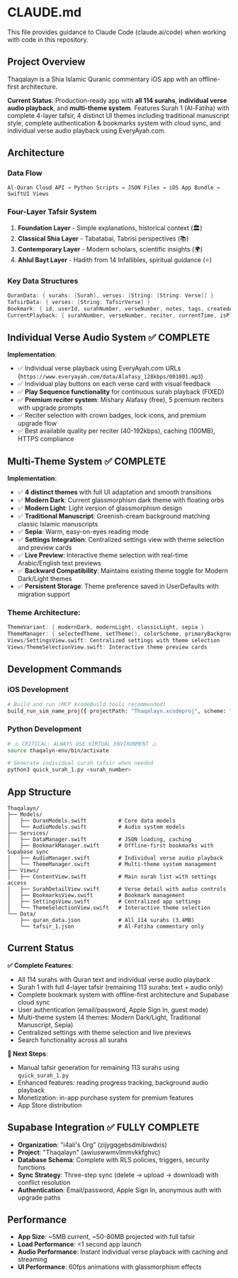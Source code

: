 # CLAUDE.md

This file provides guidance to Claude Code (claude.ai/code) when working with code in this repository.

## Project Overview

Thaqalayn is a Shia Islamic Quranic commentary iOS app with an offline-first architecture.

**Current Status**: Production-ready app with **all 114 surahs**, **individual verse audio playback**, and **multi-theme system**. Features Surah 1 (Al-Fatiha) with complete 4-layer tafsir, 4 distinct UI themes including traditional manuscript style, complete authentication & bookmarks system with cloud sync, and individual verse audio playback using EveryAyah.com.

## Architecture

### Data Flow
```
Al-Quran Cloud API → Python Scripts → JSON Files → iOS App Bundle → SwiftUI Views
```

### Four-Layer Tafsir System
1. **Foundation Layer** - Simple explanations, historical context (🏛️)
2. **Classical Shia Layer** - Tabatabai, Tabrisi perspectives (📚)
3. **Contemporary Layer** - Modern scholars, scientific insights (🌍)
4. **Ahlul Bayt Layer** - Hadith from 14 Infallibles, spiritual guidance (⭐)

### Key Data Structures
```swift
QuranData: { surahs: [Surah], verses: [String: [String: Verse]] }
TafsirData: { verses: [String: TafsirVerse] }
Bookmark: { id, userId, surahNumber, verseNumber, notes, tags, createdAt, syncStatus }
CurrentPlayback: { surahNumber, verseNumber, reciter, currentTime, isPlaying }
```

## Individual Verse Audio System ✅ COMPLETE

**Implementation**:
- ✅ Individual verse playback using EveryAyah.com URLs (`https://www.everyayah.com/data/Alafasy_128kbps/001001.mp3`)
- ✅ Individual play buttons on each verse card with visual feedback  
- ✅ **Play Sequence functionality** for continuous surah playback (FIXED)
- ✅ **Premium reciter system**: Mishary Alafasy (free), 5 premium reciters with upgrade prompts
- ✅ Reciter selection with crown badges, lock icons, and premium upgrade flow
- ✅ Best available quality per reciter (40-192kbps), caching (100MB), HTTPS compliance

## Multi-Theme System ✅ COMPLETE

**Implementation**:
- ✅ **4 distinct themes** with full UI adaptation and smooth transitions
- ✅ **Modern Dark**: Current glassmorphism dark theme with floating orbs
- ✅ **Modern Light**: Light version of glassmorphism design 
- ✅ **Traditional Manuscript**: Greenish-cream background matching classic Islamic manuscripts
- ✅ **Sepia**: Warm, easy-on-eyes reading mode
- ✅ **Settings Integration**: Centralized settings view with theme selection and preview cards
- ✅ **Live Preview**: Interactive theme selection with real-time Arabic/English text previews
- ✅ **Backward Compatibility**: Maintains existing theme toggle for Modern Dark/Light themes
- ✅ **Persistent Storage**: Theme preference saved in UserDefaults with migration support

### Theme Architecture:
```swift
ThemeVariant: { modernDark, modernLight, classicLight, sepia }
ThemeManager: { selectedTheme, setTheme(), colorScheme, primaryBackground, etc. }
Views/SettingsView.swift: Centralized settings with theme selection
Views/ThemeSelectionView.swift: Interactive theme preview cards
```

## Development Commands

### iOS Development
```bash
# Build and run (MCP XcodeBuild tools recommended)
build_run_sim_name_proj({ projectPath: "Thaqalayn.xcodeproj", scheme: "Thaqalayn", simulatorName: "iPhone 16" })
```

### Python Development
```bash
# ⚠️ CRITICAL: ALWAYS USE VIRTUAL ENVIRONMENT ⚠️
source thaqalyn-env/bin/activate

# Generate individual surah tafsir when needed
python3 quick_surah_1.py <surah_number>
```

## App Structure

```
Thaqalayn/
├── Models/
│   ├── QuranModels.swift          # Core data models
│   └── AudioModels.swift          # Audio system models
├── Services/
│   ├── DataManager.swift          # JSON loading, caching
│   ├── BookmarkManager.swift      # Offline-first bookmarks with Supabase sync
│   ├── AudioManager.swift         # Individual verse audio playback
│   └── ThemeManager.swift         # Multi-theme system management
├── Views/
│   ├── ContentView.swift          # Main surah list with settings access
│   ├── SurahDetailView.swift      # Verse detail with audio controls
│   ├── BookmarksView.swift        # Bookmark management
│   ├── SettingsView.swift         # Centralized app settings
│   └── ThemeSelectionView.swift   # Interactive theme selection
└── Data/
    ├── quran_data.json            # All 114 surahs (3.4MB)
    └── tafsir_1.json              # Al-Fatiha commentary only
```

## Current Status

**✅ Complete Features**:
- All 114 surahs with Quran text and individual verse audio playback
- Surah 1 with full 4-layer tafsir (remaining 113 surahs: text + audio only)
- Complete bookmark system with offline-first architecture and Supabase cloud sync
- User authentication (email/password, Apple Sign In, guest mode)
- Multi-theme system (4 themes: Modern Dark/Light, Traditional Manuscript, Sepia)
- Centralized settings with theme selection and live previews
- Search functionality across all surahs

**🚀 Next Steps**:
- Manual tafsir generation for remaining 113 surahs using `quick_surah_1.py`
- Enhanced features: reading progress tracking, background audio playback
- Monetization: in-app purchase system for premium features
- App Store distribution

## Supabase Integration ✅ FULLY COMPLETE

- **Organization**: "i4ali's Org" (zijygqgebsdmibiwdxis)  
- **Project**: "Thaqalayn" (awiuswwmvlmmvkkfghvc)
- **Database Schema**: Complete with RLS policies, triggers, security functions
- **Sync Strategy**: Three-step sync (delete → upload → download) with conflict resolution
- **Authentication**: Email/password, Apple Sign In, anonymous auth with upgrade paths

## Performance

- **App Size**: ~5MB current, ~50-80MB projected with full tafsir
- **Load Performance**: <1 second app launch
- **Audio Performance**: Instant individual verse playback with caching and streaming
- **UI Performance**: 60fps animations with glassmorphism effects